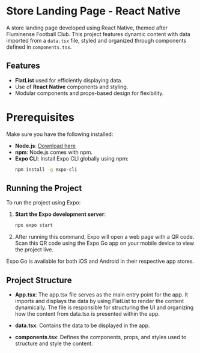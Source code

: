 # Store Landing Page - React Native

A store landing page developed using React Native, themed after Fluminense Football Club. This project features dynamic content with data imported from a `data.tsx` file, styled and organized through components defined in `components.tsx`.

## Features

- **FlatList** used for efficiently displaying data.
- Use of **React Native** components and styling.
- Modular components and props-based design for flexibility.

# Prerequisites

Make sure you have the following installed:

- **Node.js**: [Download here](https://nodejs.org/)
- **npm**: Node.js comes with npm.
- **Expo CLI**: Install Expo CLI globally using npm:
  ```bash
  npm install -g expo-cli
  
## Running the Project
To run the project using Expo:

1. **Start the Expo development server**:
   ```bash
   npx expo start
 2. After running this command, Expo will open a web page with a QR code. Scan this QR code using the Expo Go app on your mobile device to view the project live.

 Expo Go is available for both iOS and Android in their respective app stores.

## Project Structure
- **App.tsx**: The app.tsx file serves as the main entry point for the app. It imports and displays the data by using FlatList to render the content dynamically. The file is responsible for structuring the UI and organizing how the content from data.tsx is presented within the app.
- **data.tsx**: Contains the data to be displayed in the app.

- **components.tsx**: Defines the components, props, and styles used to structure and style the content.
